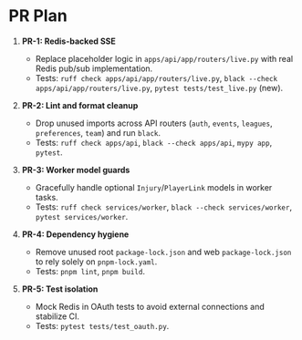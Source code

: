 # PR Plan

1. **PR-1: Redis-backed SSE**
   - Replace placeholder logic in `apps/api/app/routers/live.py` with real Redis pub/sub implementation.
   - Tests: `ruff check apps/api/app/routers/live.py`, `black --check apps/api/app/routers/live.py`, `pytest tests/test_live.py` (new).

2. **PR-2: Lint and format cleanup**
   - Drop unused imports across API routers (`auth`, `events`, `leagues`, `preferences`, `team`) and run `black`.
   - Tests: `ruff check apps/api`, `black --check apps/api`, `mypy app`, `pytest`.

3. **PR-3: Worker model guards**
   - Gracefully handle optional `Injury`/`PlayerLink` models in worker tasks.
   - Tests: `ruff check services/worker`, `black --check services/worker`, `pytest services/worker`.

4. **PR-4: Dependency hygiene**
   - Remove unused root `package-lock.json` and web `package-lock.json` to rely solely on `pnpm-lock.yaml`.
   - Tests: `pnpm lint`, `pnpm build`.

5. **PR-5: Test isolation**
   - Mock Redis in OAuth tests to avoid external connections and stabilize CI.
   - Tests: `pytest tests/test_oauth.py`.
